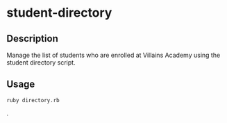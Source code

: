# student-directory

## Description

Manage the list of students who are enrolled at Villains Academy using the student directory script.

## Usage

```shell
ruby directory.rb
```

.


